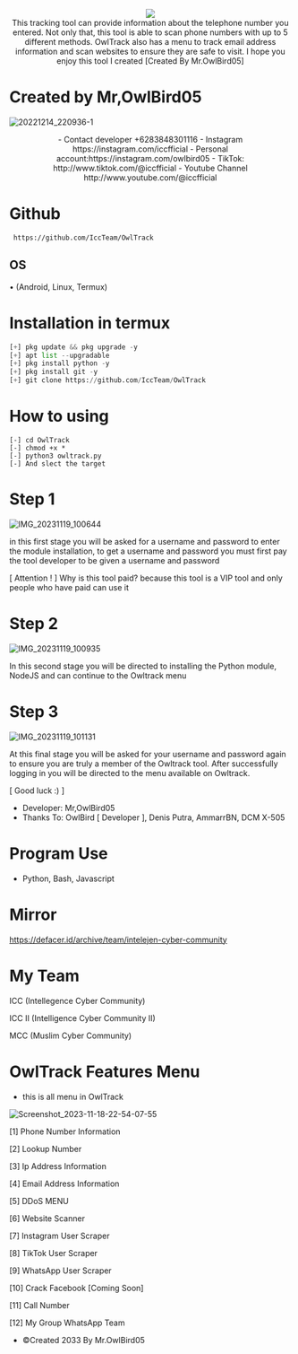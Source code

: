 <p align="center">
<img src="https://img.shields.io/static/v1?label=Description&color=green&message=Author&logo=Acclaim&logoColor=white&style=for-the-badge"><br>
This tracking tool can provide information about the telephone number you entered. Not only that, this tool is able to scan phone numbers with up to 5 different methods. OwlTrack also has a menu to track email address information and scan websites to ensure they are safe to visit. I hope you enjoy this tool I created [Created By Mr.OwlBird05]

# Created by Mr,OwlBird05
![20221214_220936-1](https://github.com/IccTeam/OwlTrack/assets/143928335/9376a4a1-364e-4bb7-bfea-8a470817bf2d)
<p align="center">
 - Contact developer +6283848301116
 - Instagram https://instagram.com/iccfficial
 - Personal account:https://instagram.com/owlbird05
 - TikTok: http://www.tiktok.com/@iccfficial
 - Youtube Channel http://www.youtube.com/@iccfficial 
 
# Github
     https://github.com/IccTeam/OwlTrack

## OS
• (Android, Linux, Termux)

# Installation in termux
```python
[+] pkg update && pkg upgrade -y
[+] apt list --upgradable 
[+] pkg install python -y
[+] pkg install git -y
[+] git clone https://github.com/IccTeam/OwlTrack
```
# How to using
```
[-] cd OwlTrack
[-] chmod +x *
[-] python3 owltrack.py
[-] And slect the target
```
# Step 1
![IMG_20231119_100644](https://github.com/IccTeam/OwlTrack/assets/143928335/ab8a2e46-42ea-41fa-bf22-eefed1809832)

in this first stage you will be asked for a username and password to enter the module installation, to get a username and password you must first pay the tool developer to be given a username and password 

[ Attention ! ] 
Why is this tool paid? because this tool is a VIP tool and only people who have paid can use it

# Step 2
![IMG_20231119_100935](https://github.com/IccTeam/OwlTrack/assets/143928335/ec755ef2-6219-4a15-85b9-84a22f527d2a)

In this second stage you will be directed to installing the Python module, NodeJS and can continue to the Owltrack menu

# Step 3
![IMG_20231119_101131](https://github.com/IccTeam/OwlTrack/assets/143928335/ca655a18-e5da-424c-bb65-3189bd1d2c6a)

At this final stage you will be asked for your username and password again to ensure you are truly a member of the Owltrack tool. After successfully logging in you will be directed to the menu available on Owltrack.

[ Good luck :) ] 

- Developer: Mr,OwlBird05
- Thanks To: OwlBird [ Developer ], Denis Putra, AmmarrBN, DCM X-505

# Program Use
 - Python, Bash, Javascript

# Mirror
https://defacer.id/archive/team/intelejen-cyber-community

# My Team
 ICC (Intellegence Cyber Community)

 ICC II (Intelligence Cyber Community II)

 MCC (Muslim Cyber Community)

# OwlTrack Features Menu
 - this is all menu in OwlTrack

![Screenshot_2023-11-18-22-54-07-55](https://github.com/IccTeam/OwlTrack/assets/143928335/067717fb-39b7-4e02-837a-14626b940048)


 [1] Phone Number Information 

 [2] Lookup Number
 
 [3] Ip Address Information 
 
 [4] Email Address Information 
 
 [5] DDoS MENU
  
 [6] Website Scanner 
  
 [7] Instagram User Scraper 

 [8] TikTok User Scraper 

 [9] WhatsApp User Scraper

 [10] Crack Facebook [Coming Soon]

 [11] Call Number

 [12] My Group WhatsApp Team
 
 - ©Created 2033 By Mr.OwlBird05
